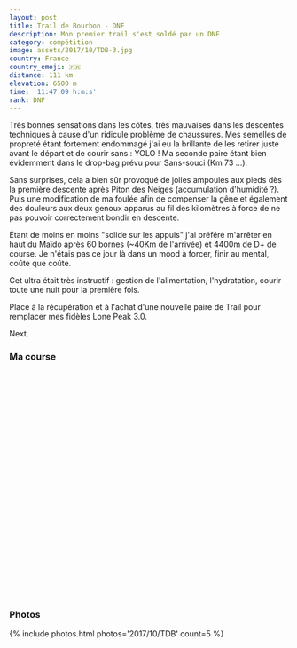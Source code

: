 ```yaml
---
layout: post
title: Trail de Bourbon - DNF
description: Mon premier trail s'est soldé par un DNF
category: compétition
image: assets/2017/10/TDB-3.jpg
country: France
country_emoji: 🇫🇷
distance: 111 km
elevation: 6500 m
time: '11:47:09 h:m:s'
rank: DNF
---
```


Très bonnes sensations dans les côtes, très mauvaises dans les descentes
techniques à cause d'un ridicule problème de chaussures. Mes semelles de propreté
étant fortement endommagé j'ai eu la brillante de les retirer juste avant le
départ et de courir sans : YOLO !
Ma seconde paire étant bien évidemment dans le drop-bag prévu pour Sans-souci
(Km 73 ...).

Sans surprises, cela a bien sûr provoqué de jolies ampoules aux pieds dès la
première descente après Piton des Neiges (accumulation d'humidité ?). Puis une
modification de ma foulée afin de compenser la gêne et également des douleurs
aux deux genoux apparus au fil des kilomètres à force de ne pas pouvoir
correctement bondir en descente.

Étant de moins en moins "solide sur les appuis" j'ai préféré m'arrêter en haut
du Maïdo après 60 bornes (~40Km de l'arrivée) et 4400m de D+ de course.
Je n'étais pas ce jour là dans un mood à forcer, finir au mental, coûte que coûte.

Cet ultra était très instructif : gestion de l'alimentation, l'hydratation,
courir toute une nuit pour la première fois.

Place à la récupération et à l'achat d'une nouvelle paire de Trail pour
remplacer mes fidèles Lone Peak 3.0.

Next.

### Ma course

<iframe
  height='405'
  width='100%'
  frameborder='0'
  allowtransparency='true'
  scrolling='no'
  data-src='https://www.strava.com/activities/1240956726/embed/55629669bed02cd5d822750be1e05ebef0f10106'
  onload='lzld(this)'>
</iframe>

### Photos

{% include photos.html photos='2017/10/TDB' count=5 %}
